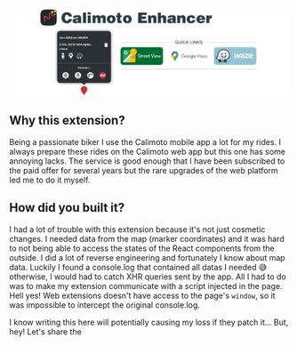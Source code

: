 ![](docs/hero.png)
## Why this extension?
Being a passionate biker I use the Calimoto mobile app a lot for my rides. I always prepare these rides on the Calimoto web app but this one has some annoying lacks. The service is good enough that I have been subscribed to the paid offer for several years but the rare upgrades of the web platform led me to do it myself.

## How did you built it?
I had a lot of trouble with this extension because it's not just cosmetic changes. I needed data from the map (marker coordinates) and it was hard to not being able to access the states of the React components from the outside. I did a lot of reverse engineering and fortunately I know about map data. Luckily I found a console.log that contained all datas I needed 😅 otherwise, I would had to catch XHR queries sent by the app. All I had to do was to make my extension communicate with a script injected in the page. Hell yes! Web extensions doesn't have access to the page's `window`, so it was impossible to intercept the original console.log.

I know writing this here will potentially causing my loss if they patch it... But, hey! Let's share the
